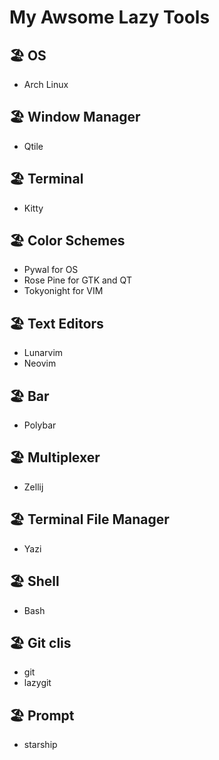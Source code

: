 # My Awsome Lazy Tools

## 🏖️ OS
- Arch Linux
  
## 🏖️ Window Manager 
- Qtile
  
## 🏖️ Terminal
- Kitty

## 🏖️  Color Schemes
- Pywal for OS 
- Rose Pine for GTK and QT
- Tokyonight for VIM

## 🏖️ Text Editors
- Lunarvim
- Neovim 

## 🏖️ Bar
- Polybar

## 🏖️ Multiplexer
- Zellij

## 🏖️ Terminal File Manager
- Yazi

## 🏖️ Shell
- Bash
  
## 🏖️ Git clis
- git
- lazygit

## 🏖️ Prompt
- starship
